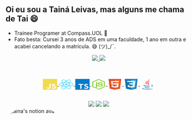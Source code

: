 ## Oi eu sou a Tainá Leivas, mas alguns me chama de Tai :smile:

- Trainee Programer at Compass.UOL :compass:
- Fato besta: Cursei 3 anos de ADS em uma faculdade, 1 ano em outra e acabei cancelando a matrícula. :sweat_smile:	(ツ)_/¯.	

<div align="center">
  <a href="https://github.com/tainaleivas">
  <img height="180em" src="https://github-readme-stats.vercel.app/api?username=tainaleivas&show_icons=true&theme=dracula&include_all_commits=true&count_private=true"/>
  <img height="180em" src="https://github-readme-stats.vercel.app/api/top-langs/?username=tainaleivas&theme=dracula"/> 
</div>

##
  
<div align="center" style="display: inline_block"><br>
  <img align="center" alt="Tai-Js" height="30" width="40" src="https://raw.githubusercontent.com/devicons/devicon/master/icons/javascript/javascript-plain.svg">
  <img align="center" alt="Tai-React" height="30" width="40" src="https://raw.githubusercontent.com/devicons/devicon/master/icons/react/react-original.svg">
  <img align="center" alt="Tai-TypeScript" height="30" width="40" src="https://raw.githubusercontent.com/devicons/devicon/master/icons/typescript/typescript-original.svg">
  <img align="center" alt="Tai-Node" height="30" width="40" src="https://raw.githubusercontent.com/devicons/devicon/master/icons/nodejs/nodejs-original.svg">
  <img align="center" alt="Tai-HTML" height="30" width="40" src="https://raw.githubusercontent.com/devicons/devicon/master/icons/html5/html5-original.svg">
  <img align="center" alt="Tai-CSS" height="30" width="40" src="https://raw.githubusercontent.com/devicons/devicon/master/icons/css3/css3-original.svg">
  <img align="center" alt="Tai-Java" height="30" width="40" src="https://raw.githubusercontent.com/devicons/devicon/master/icons/java/java-original.svg">
</div>

##
  
  <div align="center"> 
  <a href="https://instagram.com/taina_leivas" target="_blank"><img src="https://img.shields.io/badge/-Instagram-%23E4405F?style=for-the-badge&logo=instagram&logoColor=white" target="_blank"></a>
  <a href="mailto:leivastaina@gmail.com"><img src="https://img.shields.io/badge/-Gmail-%23333?style=for-the-badge&logo=gmail&logoColor=white" target="_blank"></a>
  <a href="https://www.linkedin.com/in/taina-leivas/-45875016a" target="_blank"><img src="https://img.shields.io/badge/-LinkedIn-%230077B5?style=for-the-badge&logo=linkedin&logoColor=white" target="_blank"></a>
  </div>
  
  <div> 
  <img align="left" height="150em" style="border-radius:50px;" src="https://notion-avatar.vercel.app/api/img/eyJmYWNlIjoxMCwibm9zZSI6MiwibW91dGgiOjAsImV5ZXMiOjEsImV5ZWJyb3dzIjo2LCJnbGFzc2VzIjo2LCJoYWlyIjoyNiwiYWNjZXNzb3JpZXMiOjYsImRldGFpbHMiOjAsImJlYXJkIjowLCJmbGlwIjowLCJjb2xvciI6IiNmYWRiMTQiLCJzaGFwZSI6InNxdWFyZSJ9" alt="taina's notion avatar">
    <br>
  </div>
   
  
 
  
 
  
    

 
  
